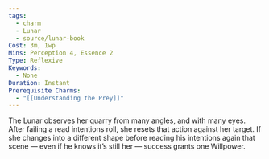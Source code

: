 ```yaml
---
tags:
  - charm
  - Lunar
  - source/lunar-book
Cost: 3m, 1wp
Mins: Perception 4, Essence 2
Type: Reflexive
Keywords:
  - None
Duration: Instant
Prerequisite Charms:
  - "[[Understanding the Prey]]"
---
```

The Lunar observes her quarry from many angles, and with many eyes. After failing a read intentions roll, she resets that action against her target. If she changes into a different shape before reading his intentions again that scene — even if he knows it’s still her — success grants one Willpower.